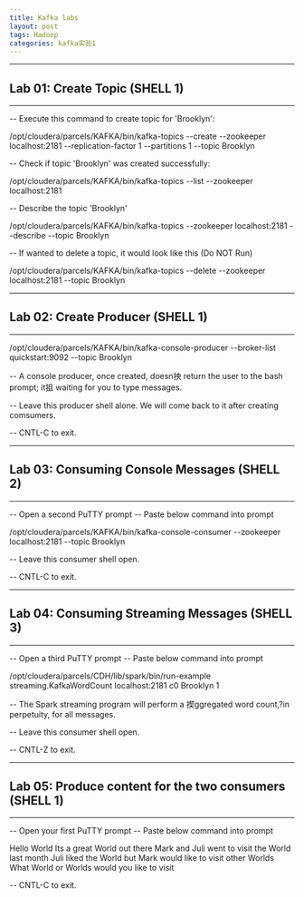 ```yaml
---
title: Kafka labs
layout: post
tags: Hadoop
categories: kafka实验1
---
```

********************************************************************************
## Lab 01: Create Topic (SHELL 1)
********************************************************************************

-- Execute this command to create topic for 'Brooklyn':

/opt/cloudera/parcels/KAFKA/bin/kafka-topics --create --zookeeper localhost:2181 --replication-factor 1 --partitions 1 --topic Brooklyn

-- Check if topic 'Brooklyn' was created successfully:

/opt/cloudera/parcels/KAFKA/bin/kafka-topics --list --zookeeper localhost:2181
<!--more-->
-- Describe the topic 'Brooklyn'

/opt/cloudera/parcels/KAFKA/bin/kafka-topics --zookeeper localhost:2181 --describe --topic Brooklyn

-- If wanted to delete a topic, it would look like this (Do NOT Run)

/opt/cloudera/parcels/KAFKA/bin/kafka-topics --delete --zookeeper localhost:2181 --topic Brooklyn

********************************************************************************
## Lab 02: Create Producer (SHELL 1)
*******************************************************************************

/opt/cloudera/parcels/KAFKA/bin/kafka-console-producer --broker-list quickstart:9092 --topic Brooklyn

-- A console producer, once created, doesn抰 return the user to the bash prompt; it抯 waiting for you to type messages.

-- Leave this producer shell alone. We will come back to it after creating comsumers.

-- CNTL-C to exit.

********************************************************************************
## Lab 03: Consuming Console Messages (SHELL 2)
********************************************************************************

-- Open a second PuTTY prompt
-- Paste below command into prompt

/opt/cloudera/parcels/KAFKA/bin/kafka-console-consumer --zookeeper localhost:2181 --topic  Brooklyn

-- Leave this consumer shell open.

-- CNTL-C to exit.

********************************************************************************
## Lab 04: Consuming Streaming Messages (SHELL 3)
********************************************************************************

-- Open a third PuTTY prompt
-- Paste below command into prompt

/opt/cloudera/parcels/CDH/lib/spark/bin/run-example streaming.KafkaWordCount localhost:2181 c0 Brooklyn 1

-- The Spark streaming program will perform a 揳ggregated word count,?in perpetuity, for all messages.

-- Leave this consumer shell open.

-- CNTL-Z to exit.

********************************************************************************
## Lab 05: Produce content for the two consumers (SHELL 1)
********************************************************************************

-- Open your first PuTTY prompt
-- Paste below command into prompt

Hello World
Its a great World out there
Mark and Juli went to visit the World last month
Juli liked the World but Mark would like to visit other Worlds
What World or Worlds would you like to visit

-- CNTL-C to exit.